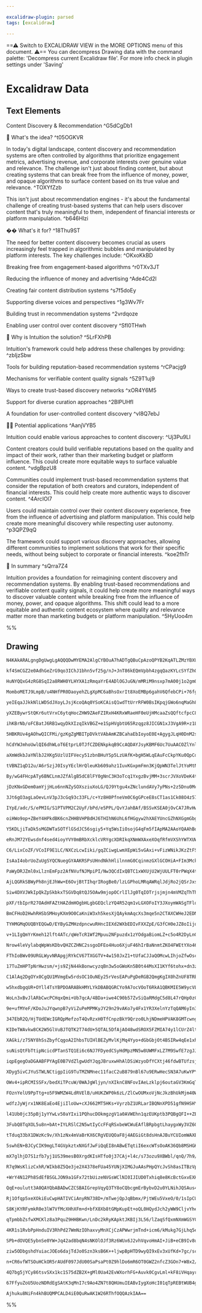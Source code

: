 ```yaml
---

excalidraw-plugin: parsed
tags: [excalidraw]

---
```

==⚠  Switch to EXCALIDRAW VIEW in the MORE OPTIONS menu of this document. ⚠== You can decompress Drawing data with the command palette: 'Decompress current Excalidraw file'. For more info check in plugin settings under 'Saving'


# Excalidraw Data

## Text Elements
Content Discovery & Recommendation ^G5dCgDb1

🧠 What's the idea? ^t05OGKVR

In today's digital landscape, content discovery and recommendation systems are often controlled by algorithms that prioritize engagement metrics, advertising revenue, and corporate interests over genuine value and relevance. The challenge isn't just about finding content, but about creating systems that can break free from the influence of money, power, and opaque algorithms to surface content based on its true value and relevance. ^TOXYfZzb

This isn't just about recommendation engines - it's about the fundamental challenge of creating trust-based systems that can help users discover content that's truly meaningful to them, independent of financial interests or platform manipulation. ^b646Hlzi

�� What's it for? ^18Thu9ST

The need for better content discovery becomes crucial as users increasingly feel trapped in algorithmic bubbles and manipulated by platform interests. The key challenges include: ^OKxoKkBD

Breaking free from engagement-based algorithms ^r0TXv3JT

Reducing the influence of money and advertising ^Ade4Cd2l

Creating fair content distribution systems ^s7f5doEy

Supporting diverse voices and perspectives ^1g3Wv7Fr

Building trust in recommendation systems ^2vrdqoze

Enabling user control over content discovery ^SfI0THwh

🔗 Why is Intuition the solution? ^5LrFXhPB

Intuition's framework could help address these challenges by providing: ^zbljzSbw

Tools for building reputation-based recommendation systems ^rCPacjg9

Mechanisms for verifiable content quality signals ^5Z9T1uj9

Ways to create trust-based discovery networks ^xOR4Y6M5

Support for diverse curation approaches ^2BlPUHfI

A foundation for user-controlled content discovery ^vI8Q7ebJ

👩‍💻 Potential applications ^AanjVYB5

Intuition could enable various approaches to content discovery: ^Uj3Pu9Ll

Content creators could build verifiable reputations based on the quality and impact of their work, rather than their marketing budget or platform influence. This could create more equitable ways to surface valuable content. ^vdgBpzU8

Communities could implement trust-based recommendation systems that consider the reputation of both creators and curators, independent of financial interests. This could help create more authentic ways to discover content. ^4ArcIOl7

Users could maintain control over their content discovery experience, free from the influence of advertising and platform manipulation. This could help create more meaningful discovery while respecting user autonomy. ^p3QPZ9qQ

The framework could support various discovery approaches, allowing different communities to implement solutions that work for their specific needs, without being subject to corporate or financial interests. ^koe2fhTr

🧩 In summary ^sQrra7Z4

Intuition provides a foundation for reimagining content discovery and recommendation systems. By enabling trust-based recommendations and verifiable content quality signals, it could help create more meaningful ways to discover valuable content while breaking free from the influence of money, power, and opaque algorithms. This shift could lead to a more equitable and authentic content ecosystem where quality and relevance matter more than marketing budgets or platform manipulation. ^5HyUoo4m

%%
## Drawing
```compressed-json
N4KAkARALgngDgUwgLgAQQQDwMYEMA2AlgCYBOuA7hADTgQBuCpAzoQPYB2KqATLZMzYBXUtiRoIACyhQ4zZAHoFAc0JRJQgEYA6bGwC2CgF7N6hbEcK4OCtptbErHALRY8RMpWdx8Q1TdIEfARcZgRmBShcZQUebQBObR4aOiCEfQQOKGZuAG1wMFAwYogSbggAcQBWYgBhZQARTQBGFOLIWERyqCwoNpLMbmceABYADiSABhGAZniANiqq+JGl

kf4SmCGZ2e0AdhGeZrG9qo3IChJ1bhn5vf25g/nJ+JnT86kEQmVpbh4zgqQazKYLcSYfZhQUhsADWCFqbHwbFI5QAxM0EBiMf1IJpcNgYcpoUIOHVEcjuuQOMw4LhAlkcRAAGaEfD4ADKsFBEkEHkZkOhcIA6ldJH8IVDYQhOTBueheWUPsSfhxwjk0M0Pmxadg1FsNZNwYCIEThHAAJLEdWoXIAXQ+TPIGUt3A4QjZH0IpKw5Vwk0ZxNJquY1rd

HuNYQQxG4zRG8SqI2a8RWH0YLHYXA1zRmqaYrE4ADlOGJuGN/mMRiM9nsxp7mA00j1o2gmQQwh9NMJSQBRYIZLKh934D5CODEXBNmMHePzZp7ebzWYA9oQIgcGGuocfJEEqPcVv4dvGnqYPoSBFZTJQVANQjMPRpmCoABkqAASgg9Pp++OoBmA5QAAqvTlBePRZDed4PkwT6vh+X4/hO/4OpwUDsoQRjiLwRorkyqEAGK4PorL6qgy4lCeUAAIJE

MomboMETJ9LmpB/u4NHfPR0DaoyehZLgXpMC6aBhsOxrIt8XoEMBp6gahV6QfebCPi+76fgYiF/pwjK4EIUBsB+rCYdwUJCAg26CQAEl8PxnqgzRJFUBQAL4bEUJRlBIUCTFUADyFQANIAGpvoynRYdAIEfIMaDOM0VRxHszTTJMOyHDMZa1sapHDGMDkHEcJzkRcooxvE9yHJMYyTPMYwVvOVTzHwxqSDZvxoP8HzAnKOElAKUoIkiKISOimJjY

yeIEqaJJkkNlLWDSdJXoyLJsjKcoQAq0YSoKCAisQ1wdTtUrrRFW0BsIKpqjGWo6nqMaGh800WlaeT2sajpEQgwmoKJnrejF6C4K0SpdsQwaDuGK6Rs2qAVvEPmxiM8wsfm9EVqjGZFhwJZZvOtx7C86zGneDbBJOLZtuZxqdjNvbpFekNiSuo6/nuGrTo1zR3PFdUWeum5QyUO5wrDB5HiulHlIAfBuAAe7qBCpIE4AOTMKg6gIKgJAhAA/ABFA

yXZEBywrStQKr6utVrxC6ytqHocZHW9ZAeFZIRxH4KRxWRaeHF0eUjHMcaaZsQQftcfpcC8ahAmqqQP1/eJpCSRw0kgRIJuKyrasa9bttdXpBnhBhWGmdTK5rgg1nfO19mOS5bkk7DECAb5AAaACaTIAFpGJoYXwBFUvRds8wzAkYzxNVSU8JPNWddlQw8LcSSHMc7zGpcB1imgY9VAkewLLG/w1s0C8rq1Nd2Twj3Gt1WHO5tkpwoNFIjVi40dv

ihKBrNb/oFCBatJ6RB1wqyDkXIzqIkVBGZ+e1SpHVgbtU65Rzqgz8JICGN1xJ3VgA9R+z1LTWjtA6J031YaJxXF6G2gMIC4GSOgoM10RJbgjAgdm9kp6VmaLGHYmNtIalnvwjg2Ncb2TGHcJKVQMrNSofWRsHDxblxKLTHsfZGaC2ZiUVmE4OFzjjFzO4VRDSamNGuDcLChaQBFooqmHwpYSHNBwdWbBxwwAto4VQUR8CoHwNYK0eBEDUFQHxcC1

5HBKRUv4gAOhwQICFMi/gzKgZgMBITpDVktVAbAmKZBCahaEbIoyoE0E+AgygJLqH0DnM2sS4DJ0qSXVAmRlDRAZhBDIUJzDMGCbgYgIc7xemUKgQIjA3TmVQP4/JpA4DIl0bEr0PRAiQjVspJgqBlCZCEIJVA9ACBmUmaSEZaQ9k4wQNoVAgErbYCVkUjgmytbMA4MrKAsSABWQhISTNpteFkpIhn5MvFkYJmg9LfOENebAgQkL3JSWkno1TLYT

hCdYWJmhoUwlQI6dhWLoT6EtprL0TJfCZDENkpkqB9CcAQDAYJsyKBMF6Uc7UuAACOZlYnlMqZIRF+kUkiFbGS0JCk8RhGINk5xagc6kAOXsklhziCxMCMEU5YhtD60NuUJxLi3EeMkt43x/j7y4CCYCsJqAInQVIGUo58SNKJKQpwOF6TEVZJyeBM1hTgjitKZM/AFTk5VJqci+p7BA1NJaW0/s15OnJ2wD0yZ/SmB/lYLC0ZWyJlTL0DMuZPQt

aXmWdkbJaYNlbJ2XKg5UzlUIFVecy51zbnBHuYSp5LzUAfK+bgH5WLqEAuFcCkpYKu0QpCdCv8sLUkuuDZC6wJSMW4pxY6AwBL83ErMmc8llLqW0tQPSxlCrsm0nZZrLlgaeU5zYPy0ggrNb9uvKK4pTqpXqxlZrCtJ7bUnOsGqu2WQHZYRvihN2RESLcG9pRcOAcEBMUZAM9itEI48Q+KE2OQkKGsJXBJfwadZKOOcfpXVatPFqAIIa0kxrTV3o

tVBNZ1qD12u/A6rSzjJ0IsyYEclHrQleuKb609ahz1IuvKGxpmFmn3KjQpWN3TelJtYoMtNNaM1MvFdm2Z5A82LKYOEIttHS1unLfsj94rq21ouVc29jaWktuedeDt15h1gr+Y4WFd6QVDu7VCkI47hmsYyUJlFzj0UhExdizWS78W5yJSSjdOSt2qh3Xu0gKnD1ssrf67lvLL3MAFfiW98kIIPvFU+otZddlGfo1+s56qC76UMiXfcdizFWTanZ

By/wG4FHcpATy6BNCLnmJZfAlgB5dC8lFY0gNnC3H3oTcq1YxgzBvjMM+3scrJVXoVDeK4t6HVQE1RIiZ4xLAXCMee3tL62XwV1e5PVjov3JMNdAo0P4TW/tNUkr8nvQCpItEBK1wEoJ5NA7aSCpT7T27IvqcCgfyhBxdDBWCNS3XxPdA0BDiQvWIe9XCZCE4YY8gDX0MwEdMJDJoiE7DYbJW5kceKBxhGlhzMHPMWNixYWSjwO4RwZh8JJvI8mt

jDzKNxGDem0amYjjHLo6nnNZySOXsziuXoLG/QJ9Ytgu4xZNclundAVy7yPNs+2z5Dnu0Mc0sklpgk1bOC1ubTJ3aNaxKZDNL6/EfE3IIE2h5cWvMwuGaZSEzgivOrYwFvAHBYmtXwHAVAny8zUciesqj6hs4vvdE+DI1ghmu58XyjW+hqALO9Igb0EE4t/O/VYHxWnC2rNILuvxUA8KkHxfoHPcB3SOo4DV405ADZ65bpIQ3d5jf2fBWCi3TGrf

3Jt6gO3agLaOevLnV3pJ3cGq93c33FL/c+Yz8H0PfneVm0C6gGPceE8sCT1as1Ck08O4z57SlIQOC5/dC4glRf802zLzbCvClKvHGGvfNJZHTBvJvCcVvdvTvbvZjPvXCe2BrJ2IDKAd2UDNAcDXoSDCQQOWDZNcwMOBDboJDY0FDQSeOdDKxCALDKSfATVCQA3NWMfNtCfFfY5BJDfZjcTfwcIBfe3ZfJ3K2dfccaNUjbfH3TWP3MdAFIPKAEPU

IYpE/adc/S/ePMIG/S1PTVPM2C2UyF/bPd/e5PPL/QvYJahBAf/BSSvKSEA0jOvCA7JRvHwaA5EWA9/LvZvDMRAkoXSOrYuR2LFHXYWFrK+GMeuYoVyLrJucoY4K5IQeIdkQCUbIeCbFcKbY+bQJqWeHgPIxYJqcYLKFcUibMdrKoU+c+EoXbHeeyU4VeRqGYZYCRJbPKKHSAS7WuUYG7EEB+e7eER7NED+bEL+KaX+L7eaakYBZaB0QHSBVBeHf

oiHWo9op+ZBeY4HPkdBK6cnZHHBVHPBdHJ6THIhN6UhL6fHGgyw2hXAEYUncGZhNXGgmGbgPYHgA4Q0V4YokoNMNGGMKoUxFcX4tnM5bgV4WqBYeYFMfnMmBACmYI4XDsMXdRAcCnY0HReE/RGcbmFo+IQE0IgWSxLRDXLXRrRE48IfQAX//KTTZ081AsVkQ9YlQgIqSaSs4n96TW8mSPpkCgikwkg0CMDPYwN7EcCSC8DoNQEfjCD4NOJSCo5kM

Y5KDLjiTaDk5sMGDWTaSOTflGSdJC56sgiy5+Yq5WsIiOsojG4qFm5fIApMA2AAoYQAAhBoVI7odIgYbYKoCYacU4b05YN4NbKcceE+No72Go7gJqCqZMAEucdeC7M0tAbbPw27PosHB7Oad+MaEYmmd7cYwYryX7aYhkWYtaDYuHLY9M+BbecUKs2HTaRY/vS6TBR4/EyAFlXUQ4+yW+FcQhV6NAEhD6PHag1U6430Koe4pHJ41Ul4g0bMVKXnK

eRnJM72YEwsdnf4sed4ioyYVY0mBRbXcklcVRYgcXDRIkqXNmWXAxeXOqfRfmVXShYWTXUWMkiWCiIfCzX6KnBkxvTQOEpZe/CCbQlSf8r8fgqFIQXUUjUIDQvMEvf3VNEEJ8JkdhfPcgOARAcVL0P1ANATYibAQdTQTQYITJI5DvTw+AqMNFJ8VwlvdwsA7TFZczK2OEJ8SQ6zFgnGXwG2ZADVT8q2VUYpVvEpAClPArcJGjUC9SDINWSC6CnxW

C6/LixCoZF/VCoIF9E1LC/NXCzLcwIiki/gqZCiwgLwmXEpWi5vGAxi+vFizWNikJKzZtFSnihAPitA/9P4R+V2dAkDYUrA0U32cUhiSUgg+TWU/2LyMglcCguOFUrUdU+gxg/XQSn8kS/8mQcSoFSS5POjMCgwCCmVBSyZNWZS/NVS27FCtCrSzC4pHC/jKpAy0FYi0ig9Uy8ypsSyqA+itvWyiA+y1ARyjilyiqtyjyu+A0wIrCJRE06uK7DUS

IsAaI4obrUoZuUgSYQCNuegGYAAKRSPsUHndNkhHlilnnmG0CqinmzGXlGCOHiA+FIm3MckqPDIQVQCrDiDnAWC52RnGFmGTI6MTN4G9nvjBH6ImKzNe1GJ/jBihoASLKWhLI+jmNlCgUrOhjgWWNrKxvWPRoWMxpKGVBbN2PshR07NKJ7JKD7Ox3OOdBHP+hoV9HmEnMeKfIECpzKiW3GCniXJZ3TAEX2xRgFrRlEQ52TDO3m2ODrFhPhNmppmR

PaWyDRJZml0xLlznEmFpz2AfNVufNJMpiPI/Nw3QCdIxQBTC1xWXUjU2WjUULFT0rPWqX4tNogHNpC0tsCHCzxV4MkyyAduKUavPV/TQhQOwkFP8q9iCuohCtXDCpYlDnwFwIARipKDirQ31vbKStTk1Ldo9twBhC9sXV9ttuVsDvFWDpdtqyLiMlLlfTmpBvKM61WtiIkCohthGFqGIB4HwDdPG1OsmyXgrGyOaJ8h4HKjGABMaiepuA21DNWw+

AjLQGRkSBWyPh8njEJhWw+E6OvjBtTIhqrIRogBe0/lzLGPhoLMRqAWRqlJdjRo2jQSrJxsQTxpOnLIbKJsgBJqnLbNoNwSpoxzNFOIHJxxKE+gZqztKCJwkFwD2DZrJo5s2i5rQDLABMXGkWJiBNZyFoXGEXFpjFqjuFuFGBFrkTlqF3fNFzphRJVovPRPVr0U1sJh1r1oYYrhfKoZFx9iNg/GICgrkKtmi3XTJTiypQSwPT6QGSQtdr4ajEEdh

Siw4DXVJWkIpQkZpSkbkxTSGVDq8tQJ5OAw9mjopOCrlIlJg0TqIOTrjsjmjn4mVMZqThThw3kYEd1CUeEZUZizEY0e3W0Zkb0ZrsNPrrMkbvCMWotOWqtI8mbmYD2CZBqDYG7C2COrGwAQ9MgCm3+Eur5sW3nH+orGwc2BuFWFerDKXo+sTHHnKgWFOAnontqiBs+EidBp6Lu2PuvtPuGKQFho+z/m+0ASmLvoBzLIJs2JgXfuFA+tWP6jhHrOf

pXF/tbIprR27OAdHFAZtHAZdmHOgbHLgbGEQclzYQ4R52qm1vLGXOFoIY3JXoymWASgTFloPLfJ4ZPLPNRI4e0SYevOxNYajPYenO3C4cPOod4dAlkNhVbEIEbyowiS6VBR4JULkahe80toEnhYkqTyRb0mSVRc8vDsAyMb8pMZFLMdjosdCqsYFqTpTu4gVPIKVPiuccwxzrcfRYD2CLhaAtyrxZRfhQyX1ICLrpMgbua1VHmtrmbstJiOtLiOU

BmCFHoD2HwhRHSbSMHoyKXm9O0CaKniW3xh5kesXjQAykmAqcXs3mqe5n2CTAXCWHeJ2EDN3pBqqKBEPrQEfnmYGMzOe16be0vpmhPuGb+xmNRvGafsbOmerMh36MWZjeJubL/rWa7OSk2axzOKHIuLZcJ2ZrgfiBOegdnPETeHHqnlWLXPonwdFpBLEROGrF5xOG+J6wFzhO4aRNoeVtObVqvKnBvK1rYclcfPV1XDBfeZjvKHZFHHUwP0cF+Lf

TYHMGMqOUQBYEQGwD/EYByGZMHzdpncwuRHncIEXd2WXbEDIvFXXZpE/G3fCH0eJZ8oIijopd13MaippfvoYBlOIOpcZYcaiCcegboNzpSogEPbnYBQXbzCXZXavd3TzE3fvd3cmtFfDuNMldNLadlZiflbifKB4HoFIGIFZTYGMk1ZOu/ZyYBNXi4QODPmSi+NnpXviitY9YgGXs+t3O0DjAWBWDLDXiKjdbaY4/Bu9chu6bPpzOPLzKvv9Z+1v

v+1LIgQmYrKmeh12lft4ATc/qWeTcR1Wf2Mpuu2NFpuzdx1zYOdgaBiomLZ+c5o4R2DyLnGubrbwfIelMFpEXuc4RmEmD2DeHKhKbbcofBY+aVol2gYxOYcHcBfeOBeQZsXC6nYkCdO2XwBc0DxlS+Rwun24IJaFerv7xZPzoy6y8P2vDy5kstydUJdJYMYjtJaFNMffapc/fjtpZwYir/Y6/scVMcdZZA45bzqNnS9ZAq/kN0vy6STq6K9Q5XH8

Nrow4leVylabqWpWsKDbvQHZCZHNC2ssgoDFEo4Huo6XjuF46hIrBaNnmtZKO4FWEtYXo4649mBGASDmChLeIKI473r+APt6KPtjZPuk76YvrhpDe6bDeLO/dWlU+je/rWPB1md07U6/o05/pTaM8w0AdM97JOP7J2fpvIWs4LaBidPs5BbOdhjeOMTO2MSrdwZrc88gGrcIY1H84qPGCqlZ9KHbflpCJobUR7ei7+YHYBe1qBZHegeS8ncpfKG7

FThIoBWv09URGLWyvNRApgjRYkCV67TXGGTV+4w150JxZ1+tUfaCJJaQOMcwLIhjoZfwOscisQyZdipZczoc7VNcdG8V+V6N7guxayEKU15D+16kt15CemvFfCaw+lba029iZ62biqAABlSB8I25JAAAFSn07zJ7Vz086wmbIhcHyGeOeO4FjsiPI9j96mslenyfVpbHhQ4CoyplqEG/zhIZMfvgf/v1tuhL11AH1uBUHwN/p/MhTmH0ZlTxNpH3

17TuZmHPTpNrHwzsm/+js9ZjN44kBonwcyzqBn3w5oGWoKn5B0t44MsXI1KYf6tohx+dn3zpGOYVKO4R+fcwXFLxW7tqLj7xi7/MuYbxBYE0US5js5eRtCFg4nQCABeDcADou6bCfCG4nEUAbZDwVzi8h8WnAbkss1K5GwkBKAx5KgHQGYDkk2AxELgI4D4CIGvJADB90PiD8WB5USOuS0CqUtneCdOljYwZb9dmWg3b3tT3ZZ+9wOxAxWKgLVjk

C1AlAq2DgOYx0CgQU1MVmgEw5rdsOC1OuNEy25rVesEAPuPgDeRGB2QmgKgIX0hZnUF8TRb6pPFOCLZDQb1Wvt6SYGd97u1RD6ssEtZBcMGzweKE1ATJtNjEHTNMiDyk5T8IeAzUNkjWU6RsEeGNTHsjxmZN8dOdZdfkjxWbb802QDA/lsyP67NmQ+zM/jZzoSulGEDxJBmOxv6nBN6/nWtt1z+JoN/6r/UEhqEWAVgAy3/AXp23/4i9ABIg35v2

w5hxdbgqUR+OYll4TsYBPDOARABkHMYLYkDBABQGRCYo9A7ocVOoT6RkA1QBKMIE5W9ycVLKdSaEGYCy4TUCB+7I2PMIzCLCyEKw0gGsOECZcL8QQOPNsOWQ1JwglmQ4aNV9T1JlIJAIZBcPoF/on27Ah3tgQ/ZcQXevAt3vKUA6oYqCw3MQUPhuGcA7hX0B4U8I2GvDY8iaHYSGD2E/Cd8/Bf4acKBH3IQRyg9DkEQVoaDE+5pJyHK1boKsJApA

WoLn3xBvJlARbCwcPCHqxQmi+Ub7qcA/4BDa+iwe4C90b57ZvSiQaRMdgC5d8L47rQHp0zCEKcweQbSHp9mh4xCI2YCKNgkNByxsV+aPRHokMyHWgd+ePI4mZ0J500c2p/AYT1hKG4BuwV/Koag3sgJgZEbwPnA0P/BNC7mrQ+yGfEWC3A8oXQsLvL2PKRdzyroiAMAIl6gDRh/nSATQWgEIlYBn5NgIiDVgZVyuAKQIF3iiDMYK6nBe1AVzm5To

9e+ufMYeF/KDoJuJYqwnpB7yViZuPeMPMKyJY29n29vAKo7y4Fx1YR3XelnYzTqQAM6yIn3qB05ZMFGxhY5EC2My5tiyxnY0PN2MFZ1iY+qgjPDw0riMiomzIvDqyII4SAqg3ceIIBGaBCA3kfI48MdTO6Mgcm8QRKM0Xb7a0CYqxUiFCTiAyiqmKQqsA5ABK/VZ4u5QLpWBE5aCxOo/cfrtEn7ZlwesnYNnqNn4GiUaRo+IYTUSHL9UeaQ9Hvp0

347EbR2Q/HjTUdEWcIGRQpMefzoT4QvRzxH0TfCnpzBkY9Qrzo0LhjNDmeHPVAK8GMTcwngrzX/nGJUQJjvmSYlMcMIBbpjxhKuSYYbRzEzCh8AAWU/BKx38zARFCJTTCEAWQhvfLDlVQDsoCAeoFJJxDbD1iIAmkr3DpL0mriDJRkoynyzMlCALJsAKyXRBsn9iAMg4slpCKd5jieBE4vgVOI97p0vec4pMQuP94SB7J2ku8E5MbwuSrAbkqjOZ

KIDeTWAvkw8CK2W5GlVuBJTQTK2T74dU+5QTAL5DfAjAO48wdSROX5FZMIA74y1lCUrZ4ltajUDjqRDeLSi3Br3appdzmALBvSy2dwcDVE7qjQhmnAaOEJQk6ioh+opToaIgaP0TR/IbGoRNjaL8rR2PLIcZz37U1IA5nMBiTwSokx3RFQZiTOR9E1hkweRcYHzyf4hj3OPnMMR+NuA3UXmMJN5tMK7Z9DExyDWSXURGHPAMxMvH3tmPpEm0jYQo

XAGki/z75NY8hSsZbyfCqgoA2IhbsTUIHlBEZyMvlKjMq4Yyo+dGbGbjOt4BSIRw4qEe1xhFhSvOk4/9gIM95CDYpyDeKeByJkXpR03mNGTlwUKh5MZ35HGasLxk0iipYTI8WES0G4ddBO3CADwCdL4Bc+AAVUsj7d+6Rfc7udWkTZEJ6U9PIisA/G39a+84QCUNNlG1E5gIZZYITFWCTwKwrrbvjNJCHA95pGZf+D0yWnT95OvsufrEJwn7TTR3

suNisQtFbTtipNcicdPTanSTQ1Ei6c6NJ7FDyedCSyHdMpzMN5w8UWMFxLZ7M9SwfE7zgJJ+qHwnuu5MSR2z/7xiABIMsdmDKxJpjIZikwkkmNhlC9IWEgSDse2bEwcWAt6EQD2O0rQh8QrUKWRAAHzgd+5rEQeae1g4hJR5PBceWwEnkPt/J3lOma13hncCuuLMiKWzOnEQBZxV00QRqTnmzsB5IlIefsOwCrzkk68zedPKW6hM4+cs9bjhwqkX

iqpEgegOaDGAABFPYAgE0B7VdZlgwUdYJqgJBruxwHhAlDSiWzyoDfYCXtj46fdwBTUfzsjGE7uy4Js0r2QIAn6LSYakQmfkHKwlw9NpeE8OaQq067SI5YchHGROwS48DiOQh0YfydEn9059E90eaBzk09HuhMf4P8EDHcTgxvE0MWIkPj+d/OMtf6eJMBm9DTydDXtoMJlypjZwgXduZmNVLdzjaHQIfFRAZJu4eCIla/M4FN5FJVMFvCmWkxK5

XDyg5ivCJYuSTWLNCtigpIiG9TuTMZNMnec11facC2uB879nBl67u9ERwHecSN3A7uKwYPY7xUwF8Wh9/FxSBFk4sKkfy1BJU6xPLPKk6CU+61NxdYDeRBQO4TpZqc+IybQKdWsUJMIkBvgP9ngVYW4K0Vr7wx0FNrFIWQ146OC3iRMH7jPUIVdFiFEnLplqIiFoTdRgzSYuG2wkbTjR9C7aUwoGXRz1lsc1NgnO4UE9eFNEvZlZwzk+g4GkC8oV

OWv4+ipRCMISSFx/bedXiTPcuW/0WAJgWljyn/nXIknC8NFovIAeLzklpj6outaGV3KmGqTUuCAwAJY7gAWAJ4BgAbp3UAufNgGElALaUiAeAZjNPNnlD54BCK5FaivRVXhMVmFbFT3mnm+VGutvUEUFPpkhT/244o+fCOipRSZxMUi+SUB5kEqiVKKtFRipgoUqiCuKvJbHwKXx8GRG3UpZVPKUSANZbyGYLn0SLp8+6LU4vtk22AnBtALS+cNV

FOznYelU9PpTtg+o5F9WMZW4LdRVElB/uHUKZWP0k6zL/ZlCwOUMxoVjNcJkzBhUkMjm40WF6Qg6Vv3jmcKTO9ow5XkL4W0TTlgizObgACgiLoYPo+MIcDOwrYX+JcpMq9P4lv9TgSUWcPOVrmC8TFEAT5porF5DDwZALd7pPEMWgsVJcM0xW7XRHOJ1hLwzIMZPKwNJPkkyTChPJuT8ESZjivKjAGpEzyCZeGDAbIKdTtrxUnatyXsh7WZJ+1G8

wdfzJyWjrx1NK8EaEo4EjiIloUw+cXJ662MT5HKs+VyrzbZ1URLarIBQNnXPD51gfN9HSHYC9qX566lGSOqtRjrxVB49QaVJPHaCzxSstkegHoDEBlATpOAEYA1nHMNV+s6wQjH2DJhqo+ClpqRDxL5QbZGC2ogdm0DLAFgLwN2aqJw5JzxOTqmZb7O1EByoemEtaSsofprKfVGylHlsqImWjfV1ojhTyrtEbNchWbVOfwu5Vuj416fJNX1AekVF

l41Ub0jc35pBj1yYYwLv50aYIxi1PQhucDOkmgzgV1a0AVWEhn1qzEUKptb3PQBgQFI++ZEHJSfVrjxU6UrtaWI7G4qSkShYrPhlaixJsplkqZIQH0A6hrwcWDWLy2xHBINMrURvGni81fBG8HeR4XCSGRoohAUGuEs4R6o2URGajFiobjnUCzdEW6DjAgHZQkYjKsSCgEjP5k5Zr0eWcrL4C7V3pfCP9SdZZpxY2ab8+W0FBN12RMBDJGU4IMck

3FubQ8TqXOL5u8n+bAt+IYLRSlC2N5wtIyCcFFqRSxbeWCWuEAflBRpbgtLhaygxWy3VZ60eW+zaTKpTFbStUQNyZVuJnZZcsZKCtI1okrNbmQDAkJXbwZV7zm1jMqDMeqeWsy+up88+det95Xyh8VmiCB1rs24jutLwpzW5Jc3liMwasUbbFo8leSbU2FabVu03TzbUAi2yLeshi0Ep1tdITbQCm22bJdtmWg7T41EZ1pmC+SXEWduRCawStmAr

tTduq33bX1DWzKc9v/Xh1zNx4mVaBrKX6CRgVEUQOaF8j4AEGiGt8dsHnAJBuYCUIomWAXBzha+NOH0mPCOw1hp4UikqCkP9JXUkwywPIlPX8GrF7VAmu+AhOdU0a5lKiOTvRuoWMbaFLG9Tr6oIkca9pQa7jYdNDV8auFlEs6SnOJ5pzRNMDeNepMk2OdYY69VbDwkzXPLd4jyloWIijK80kw3y7ofXMkmNzdNzc/Ta3NnAGqqoSuAkqOyzFmae

5swhEN+BJCyCIK9mgLT4GVpkztxNXGfJwFiQqEI8nABwETqtiI6excWTsOoAK36Qb8MSHGKvNs0WFS8iSGwkATsIlVHCzFY7dDpeGX5YkLOjjP4VahZADKXOr/Jbz5Yvb8VbtRvfoGb1/hW9uI9vXQy70eaqxjGGsSxnm6D7qQ2saLaPvbFI6nUE+9FZIGn22aD0j8jTIvt/xWEV9gBHtKnHsK14C0A1bfUzt31vDp9msc7Sej0jH62I+Oqrefop

mX7glhjD7S1zfb7yj1US39mesB0XrgdKIsHTfo0j37CAj+l4c/s73ozu9XBWbl/qnQ/7h9/+zWGPp4IgGp9UOyAwvpYBL6/88B2bYgerwOFUDW+xnflvUIH68DGsE/YRTP18oL9TWwXXSJ7ki6f5sqv+fKvQBwAZgwC3PjeNZTAKoFAoppdYOqiEbjgi4GsBPTjBVhHlpRVbPAp4T6q3ixTf+lx0LXaBFs8YR5gVAtkTK2sFGh3dRu+y0a3Vbuj1

R7q9WsKlizCxhR/WIkb8Z5Qe3je2X4378eFUa45YUNjXIMGJuAAsPHpQYcJvSh8asITBzVp6yI4KpTZ9LESjAKw7xMeMPx+UlqIW5awFTJNL0sNyolfEzZw0bX16h8GszQjvvFQd5FkscdXj4j0x47N1v62JFgHXacGzkwSK2hFhXSHa/GiaIJrCimR0UYCsSDqvAR8LoGtDWBnQ6/hzwmFP8mMirSPkG3LJkOqvTQpMkLgcADAMAK/a1ogBrHE8

+WrY4N12Ph8SdEfBSGLJON9a1GFx72tbUizeNVGsWClNI0IJIUD0Txhiq8e8KcBctGxvEXHm+NGEP8PiMWcd1ZDiHwgoJ2FGryW5Qn9AMJ8g010oNhKD1NB5lczJPUA7YlA3IDkNwSW3qjYCJzrfZuRPynUT+xy+BieApOLmkmAU47iYXQ+1l0yjYk7cbJPyYKTjx/bX1RpM956TGBzYV8bHQ4HWdPx4wsoFMLsmgTXJ29luzBPrJ+T0Jl7e/IlX

QqE+oulutt3A0QAYQbABADwCZCSBAIGrepVqyQ3TY8oCQbcgmErBybvD2u0YLNihJQSAus4TiXhsjJzheOTzFYGMolFJGw9I/IHtMs1FO7XV8ylaQxpGYhzVl3q73WxuSHxtONMcpsiGvKMANQ9EaqiUcuE0xqXRDR90b5BaM38z4h8P0fJo+mRlVyuar6Ygt5jQkKGAMiM9poBX9C9NVasvT9WMTLBFjBtV8mora7lAvySw7EU6f5RHsF5S699U

Rj1Ofqp5xeXOkiEuCwpHATIVCiAnyRN738D+/mTwejQpJqBbmx/PjtWEu5VxeO/0/1sIpCUrQwSS4OoBHT/kAUOWTQG8jvbfqc0GmaQqQBdzr7QCm+7ILCdcVMERC9w1YR+ZyxfnrwP54QH+dHV9qARr83pGyDYCgXhk4FyC9ZvYOwXOD8FwLS/oUHI6As75kSlhc3Y4XvyUYBNIRckDEWvgE6LQBRZx3DrqLhW1ccAQ33qHmLwpulS7Bfb7qGZk

S8KjKYRFymkR0e3lW7VfMcXHhXFm+d+bfX8Xb8tGMpKupEt+oQL0HQydJch2yWW9CljvYheUtD7VLnF9S9qZSSaWWQuFqnLpYEwGXSLxlyi2ZfUwWXG8VlxizZeYChmVBQu8w8UqT5WGYzl4+UMAtIDkA9g3cO4grqsFxQqwqG6YHd3lx05tdQXU1R4JSG8JCN1UKeluR5p5FYJkyz2W2YjnISKFXZqhdkd7PrTmNA5jHj7p2l+7A1xRjIWUb2Jh

qTpmbbZsfwXMCKlz8a3PquZ9HHBKwn/LnDc2kRyKApktJKBIj3L56/lZaqSfQxmNXmWGSYCet7AmEwy69pa2YdLEACXu2QJYxCBvwdIZxZcPA7I3Ub/KDG1b23kUH6VVB8JRKY64srpTx8xg3EoVNxTElQ+XG9qhywE2sbfheq8VKlVAaozLI1q//PQBVBLIMADWfmJGD6BXDrUqbBlAmDGI6mFZhetrve77BcN/SvbGPAcja14wH42eNPSajLXr

4KR1s1RvbPpHnduIV3RhPd27WmNzIOhaxvyMnXCjCzAPWwrjmTnd+icm6/kMukg7GjLhq5ezW9HnNqwLwYhjcx4SvKxab/OMLcCrBExNNBe/5V8zBuXmdFIKvRdIm1qPLYbkK5YwjbRH3qZ1ziAEWcOMoWLP9zYwIAFuiBeg+0ElWJGLKrQ96K7KhC5E6SfALqg+fBjzUqmbuCGEO8OwbVlM8k5SnweU3OgmnpJzro8LpwWUVpwNv5WTRB27aFZL

SPb+dOVQE5ybnSe0YW+Jq42ad8bqN4sNKOlOJf3Rz6WUx6J2vhVqvoHmAI+JiB+eCB9Iv8uAee80ku1dq59R+slYRSozqQT8+OqLZrAm2Y7jkKqb9DgYnBLIXj7p4nRtqS2wpKdcJSAlSbtNwFaTveWya2t3QUibYmScu4IcrtfAO8/gOu6ZMbufoBDPY1u6gHbviZDechYWV2L7tUqD0g9kyeajAc+SJ7FhSFPZu0OumP7LJv4z4kMOXoL969oe

ziw5ODbgshdYuiacJOEo6dajTdJo0Szn3ksB6K++ljwpBpHTD9wyQI9xEv3xUfKd+7gc/sc63JUyX+/ofcmAOiuwD7TOjtHuVZIHG6DvFlXi3wPtJlKMnUg+GQoPdMe2twhg8opYOXtO6gcbvOoPfaXLrvGJe5cEHynhB3Mhm3eunU8ES72sQhx4orsiUq7ZD2u65h/VhXKsND3cWxjbsd3A+zD03Kw+qcqWpknD9yTw/Htth+HH5oR3PeseiOvT

n+CR6vfWTSOuHCkOR5rAUdF097JdU00SaPsaPt0Z9hlDo6mR6OT0GWZ2nfcZ3GOn7+W8x2/Y/vs6ytg2+x/gb/tOO9AQD47m454dN2vHZKHx4BWscIOgnW21LVTrQe2mPCZlN43SdMMzVGr38hWZt3AA446EmFTkLom4DuRoArUDIOUHHCPD+gDATgxQCdIW3FlI0CC3i6ZBouoDICc0Aik5BITyF59dOiIGJcIosX6EnFzfWttSkz51Lq8CS/SD

4Q7bg5jYCy86tsvSXx1kc1S75dZB2X+gMl0Ua42EvWXorhFG+Auvk0CgvLml+kF8iVHqayr/lxy8cvBSlXRLrV/oHwhvbibmr2V+kENhJO9XMrqAGK5hesQpd0IO530n1qmubXCKJXsQAdfiXWozruBp1fEvSuRXbr9IF64Ngvj0Av8NF/eC9RtwwSerQ0FzlSizxbgtUKHJtChT+KO4fwbMLx1pzvFqoxwTviUwMH5jxbaANau+jBD2s3gsYaM6

67FfyuZoU5UozNDRdEgSAtK3qMnI7c9Ao4ZN7t8QHUmuIEABvIygXoHcI01qTpREBtWUB4gAAFEcF1q8AtdK75d5ayqAABKRkB+GUDd5vspAOd7gEXcZjeAp75eOCDH6Ebt3db/V3+jgRquxVPzOoxkA/Dehk49yOF8aE7scJANM4ogH28PEfBU4SLyVTwwhSVxP5dbuwCZeyDshU4cAIdzbFHfeoJJdCAM4wEAiNiv3kscNyg2CABntIyGU3AYE

Ajhuku8NiFn4khBUQMPCALD4iE0QuRwAK1W26RThfOQQAzkIAA==
```
%%